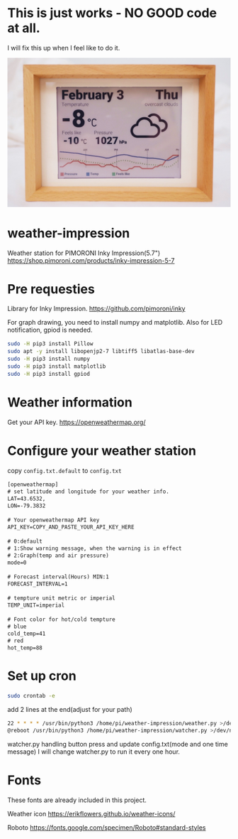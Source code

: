# This is just works - NO GOOD code at all.
I will fix this up when I feel like to do it.

![lib directory contents](/frame.jpg)

# weather-impression
Weather station for PIMORONI Inky Impression(5.7")
https://shop.pimoroni.com/products/inky-impression-5-7

# Pre requesties
Library for Inky Impression.
https://github.com/pimoroni/inky

For graph drawing, you need to install numpy and matplotlib.
Also for LED notification, gpiod is needed.
```bash
sudo -H pip3 install Pillow
sudo apt -y install libopenjp2-7 libtiff5 libatlas-base-dev
sudo -H pip3 install numpy
sudo -H pip3 install matplotlib
sudo -H pip3 install gpiod
```
# Weather information
Get your API key.
https://openweathermap.org/

# Configure your weather station
copy ```config.txt.default``` to ```config.txt```
```
[openweathermap]
# set latitude and longitude for your weather info.
LAT=43.6532,
LON=-79.3832

# Your openweathermap API key
API_KEY=COPY_AND_PASTE_YOUR_API_KEY_HERE

# 0:default
# 1:Show warning message, when the warning is in effect
# 2:Graph(temp and air pressure)
mode=0

# Forecast interval(Hours) MIN:1
FORECAST_INTERVAL=1

# tempture unit metric or imperial
TEMP_UNIT=imperial

# Font color for hot/cold tempture
# blue
cold_temp=41
# red
hot_temp=88
```

# Set up cron
```bash
sudo crontab -e
```

add 2 lines at the end(adjust for your path)
```bash
22 * * * * /usr/bin/python3 /home/pi/weather-impression/weather.py >/dev/null 2>&1
@reboot /usr/bin/python3 /home/pi/weather-impression/watcher.py >/dev/null 2>&1
```

watcher.py handling button press and update config.txt(mode and one time message)
I will change watcher.py to run it every one hour.

# Fonts
These fonts are already included in this project.

Weather icon
https://erikflowers.github.io/weather-icons/

Roboto
https://fonts.google.com/specimen/Roboto#standard-styles

